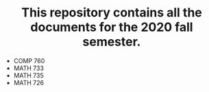 # <center>This repository contains all the documents for the 2020 fall semester.</center>

* COMP 760
* MATH 733
* MATH 735
* MATH 726